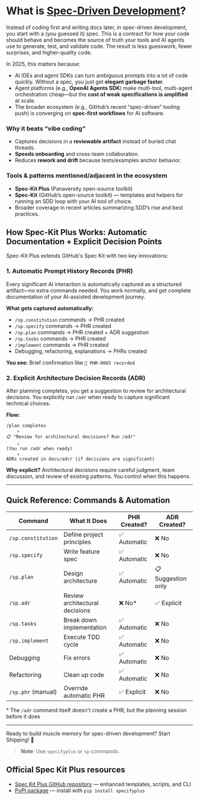 # What is [Spec-Driven Development](https://github.blog/ai-and-ml/generative-ai/spec-driven-development-with-ai-get-started-with-a-new-open-source-toolkit/)?

Instead of coding first and writing docs later, in spec-driven development, you start with a (you guessed it) spec. This is a contract for how your code should behave and becomes the source of truth your tools and AI agents use to generate, test, and validate code. The result is less guesswork, fewer surprises, and higher-quality code.

In 2025, this matters because:

- AI IDEs and agent SDKs can turn ambiguous prompts into a lot of code quickly. Without a spec, you just get **elegant garbage faster**.
- Agent platforms (e.g., **OpenAI Agents SDK**) make multi-tool, multi-agent orchestration cheap—but the **cost of weak specifications is amplified** at scale.
- The broader ecosystem (e.g., GitHub’s recent “spec-driven” tooling push) is converging on **spec-first workflows** for AI software.

### Why it beats “vibe coding”

- Captures decisions in a **reviewable artifact** instead of buried chat threads.
- **Speeds onboarding** and cross-team collaboration.
- Reduces **rework and drift** because tests/examples anchor behavior.

### Tools & patterns mentioned/adjacent in the ecosystem

- **Spec-Kit Plus** (Panaversity open-source toolkit)
- **Spec-Kit** (GitHub’s open-source toolkit) — templates and helpers for running an SDD loop with your AI tool of choice.
- Broader coverage in recent articles summarizing SDD’s rise and best practices.

## How Spec-Kit Plus Works: Automatic Documentation + Explicit Decision Points

Spec-Kit Plus extends GitHub's Spec Kit with two key innovations:

### 1. **Automatic Prompt History Records (PHR)**

Every significant AI interaction is automatically captured as a structured artifact—no extra commands needed. You work normally, and get complete documentation of your AI-assisted development journey.

**What gets captured automatically:**

- `/sp.constitution` commands → PHR created
- `/sp.specify` commands → PHR created
- `/sp.plan` commands → PHR created + ADR suggestion
- `/sp.tasks` commands → PHR created
- `/implement` commands → PHR created
- Debugging, refactoring, explanations → PHRs created

**You see:** Brief confirmation like `📝 PHR-0003 recorded`

### 2. **Explicit Architecture Decision Records (ADR)**

After planning completes, you get a suggestion to review for architectural decisions. You explicitly run `/adr` when ready to capture significant technical choices.

**Flow:**

```
/plan completes
    ↓
📋 "Review for architectural decisions? Run /adr"
    ↓
(You run /adr when ready)
    ↓
ADRs created in docs/adr/ (if decisions are significant)
```

**Why explicit?** Architectural decisions require careful judgment, team discussion, and review of existing patterns. You control when this happens.

---


## Quick Reference: Commands & Automation

| Command         | What It Does                   | PHR Created? | ADR Created?       |
| --------------- | ------------------------------ | ------------ | ------------------ |
| `/sp.constitution` | Define project principles      | ✅ Automatic | ❌ No              |
| `/sp.specify`      | Write feature spec             | ✅ Automatic | ❌ No              |
| `/sp.plan`         | Design architecture            | ✅ Automatic | 📋 Suggestion only |
| `/sp.adr`          | Review architectural decisions | ❌ No\*      | ✅ Explicit        |
| `/sp.tasks`        | Break down implementation      | ✅ Automatic | ❌ No              |
| `/sp.implement`    | Execute TDD cycle              | ✅ Automatic | ❌ No              |
| Debugging       | Fix errors                     | ✅ Automatic | ❌ No              |
| Refactoring     | Clean up code                  | ✅ Automatic | ❌ No              |
| `/sp.phr` (manual) | Override automatic PHR         | ✅ Explicit  | ❌ No              |

\* The `/adr` command itself doesn't create a PHR, but the planning session before it does

---

Ready to build muscle memory for spec-driven development? Start Shipping! 🚀

> **Note**: Use `specifyplus` or `sp` commands.

## Official Spec Kit Plus resources

- [Spec Kit Plus GitHub repository](https://github.com/panaversity/spec-kit-plus) — enhanced templates, scripts, and CLI
- [PyPI package](https://pypi.org/project/specifyplus/) — install with `pip install specifyplus`

